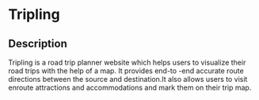 # Tripling

## Description
Tripling is a road trip planner website which helps users to visualize their road trips with the help of a map. It provides end-to -end accurate route directions between the source and destination.It also allows users to visit enroute attractions and accommodations and mark them on their trip map.
